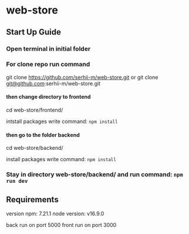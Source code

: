 # web-store

## Start Up Guide

### Open terminal in initial folder

### For clone repo run command 
  git clone https://github.com/serhii-m/web-store.git
  or 
  git clone git@github.com:serhii-m/web-store.git
  
  #### then change directory to frontend
  cd web-store/frontend/

  intstall packages
  write command: ```npm install```
  
#### then go to the folder backend
  cd web-store/backend/

install packages
  write command: ```npm install```

### Stay in directory web-store/backend/ and run command: ```npm run dev```

## Requirements

version npm: 7.21.1
node version: v16.9.0 

back run on port 5000
front run on port 3000
